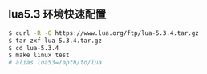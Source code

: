## lua5.3 环境快速配置

```bash
$ curl -R -O https://www.lua.org/ftp/lua-5.3.4.tar.gz
$ tar zxf lua-5.3.4.tar.gz
$ cd lua-5.3.4
$ make linux test
# alias lua53=/apth/to/lua
```
